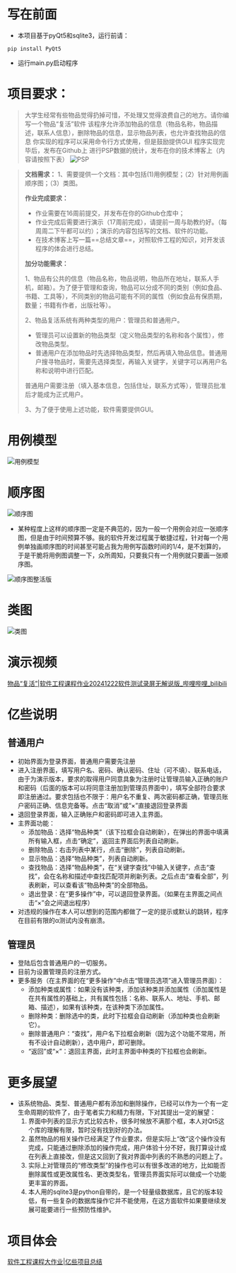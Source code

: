 # 写在前面
- 本项目基于pyQt5和sqlite3，运行前请：
```
pip install PyQt5
```
- 运行main.py启动程序

# 项目要求：
>大学生经常有些物品觉得扔掉可惜，不处理又觉得浪费自己的地方。请你编写一个物品“复活”软件
>该程序允许添加物品的信息（物品名称，物品描述，联系人信息），删除物品的信息，显示物品列表，也允许查找物品的信息
>你实现的程序可以采用命令行方式使用，但是鼓励提供GUI
>程序实现完毕后，发布在Github上
>进行PSP数据的统计，发布在你的技术博客上（内容请按照下表）
>![PSP](./pic/PSP.png)

>**文档需求：**
>1、需要提供一个文档：其中包括(1)用例模型；（2）针对用例画顺序图；（3）类图。
>
>**作业完成要求：**
>- 作业需要在16周前提交，并发布在你的Github仓库中；
>- 作业完成后需要进行演示（17周前完成），请提前一周与助教约好。（每周周二下午都可以约）；演示的内容包括写的文档、软件的功能。
>- 在技术博客上写一篇==总结文章==，对照软件工程的知识，对开发该程序的体会进行总结。
>
>**加分功能需求：**
>
>1、物品有公共的信息（物品名称，物品说明，物品所在地址，联系人手机，邮箱）。为了便于管理和查询，物品可以分成不同的类别（例如食品、书籍、工具等），不同类别的物品可能有不同的属性（例如食品有保质期，数量；书籍有作者，出版社等）。
>
>2、物品复活系统有两种类型的用户：管理员和普通用户。
>
>- 管理员可以设置新的物品类型（定义物品类型的名称和各个属性），修改物品类型。
>- 普通用户在添加物品时先选择物品类型，然后再填入物品信息。普通用户搜寻物品时，需要先选择类型，再输入关键字，关键字可以再用户名称和说明中进行匹配。
>
>普通用户需要注册（填入基本信息，包括住址，联系方式等），管理员批准后才能成为正式用户。
>
>3、为了便于使用上述功能，软件需要提供GUI。

# 用例模型
![用例模型](./pic/用例模型.png)

# 顺序图
![顺序图](./pic/顺序图.png)
- 某种程度上这样的顺序图一定是不典范的，因为一般一个用例会对应一张顺序图，但是由于时间预算不够。我的软件开发过程属于敏捷过程，针对每一个用例单独画顺序图的时间甚至可能占我为用例写函数时间的1/4，是不划算的，于是干脆将用例图调整一下，众所周知，只要我只有一个用例就只要画一张顺序图。

![顺序图整活版](./pic/用例图整活版.png)

# 类图
![类图](./pic/类图.png)

# 演示视频
[物品“复活”|软件工程课程作业20241222软件测试录屏无解说版_哔哩哔哩_bilibili](https://www.bilibili.com/video/BV18cCKYUETX/?spm_id_from=333.1387.homepage.video_card.click&vd_source=d7bdc78fb6853c93b72d83dcfb93b2a1)

# 亿些说明
## 普通用户
- 初始界面为登录界面，普通用户需要先注册
- 进入注册界面，填写用户名、密码、确认密码、住址（可不填）、联系电话，由于为演示版本，要求的取得用户同意具象为注册时让管理员输入正确的账户和密码（后面的版本可以将同意注册加到管理员界面中），填写全部符合要求即注册通过。要求包括也不限于：用户名不重复、两次密码都正确，管理员账户密码正确、信息完备等。点击“取消”或“×”直接退回登录界面
- 退回登录界面，输入正确账户和密码即可进入主界面。
- 主界面功能：
	- 添加物品：选择“物品种类”（该下拉框会自动刷新），在弹出的界面中填满所有输入框，点击“确定”，返回主界面后列表自动刷新。
	- 删除物品：右击列表中某行，点击“删除”，列表自动刷新。
	- 显示物品：选择“物品种类”，列表自动刷新。
	- 查找物品：选择“物品种类”，在“关键字查找”中输入关键字，点击“查找”，会在名称和描述中查找匹配项并刷新列表。之后点击“查看全部”，列表刷新，可以查看该“物品种类”的全部物品。
	- 退出登录：在“更多操作”中，可以退回登录界面。（如果在主界面之间点击“×”会之间退出程序）
- 对违规的操作在本人可以想到的范围内都做了一定的提示或默认的跳转，程序在目前有限的α测试内没有崩溃。
## 管理员
- 登陆后包含普通用户的一切服务。
- 目前为设置管理员的注册方式。
- 更多服务（在主界面的在“更多操作”中点击“管理员选项”进入管理员界面）：
	- 添加种类或属性：如果没有该种类，添加该种类并添加属性（添加属性是在共有属性的基础上，共有属性包括：名称、联系人、地址、手机、邮箱、描述），如果有该种类，在该种类下添加属性。
	- 删除种类：删除选中的类，此时下拉框会自动刷新（添加种类也会刷新它）。
	- 删除普通用户：“查找”，用户名下拉框会刷新（因为这个功能不常用，所有不设计自动刷新），选中用户，即可删除。
	- “返回”或“×”：退回主界面，此时主界面中种类的下拉框也会刷新。

# 更多展望
- 该系统物品、类型、普通用户都有添加和删除操作，已经可以作为一个有一定生命周期的软件了，由于笔者实力和精力有限，下对其提出一定的展望：
	1. 界面中列表的显示方式比较古朴，很多时候放不满那个框，本人对Qt5这个库的理解有限，暂时没有找到好的办法。
	2. 虽然物品的相关操作已经满足了作业要求，但是实际上“改”这个操作没有完成，只能通过删除添加的操作完成，用户体验十分不好，我打算设计成在列表上直接改，但是这又回到了我对界面中列表的不熟悉的问题上了。
	3. 实际上对管理员的“修改类型”的操作也可以有很多改进的地方，比如能否删除属性或更改属性名、更改类型名，管理员界面实际可以做成一个功能更丰富的界面。
	4. 本人用的sqlite3是python自带的，是一个轻量级数据库，且它的版本较低，有一些复杂的数据库操作它并不能使用，在这方面软件如果要继续发展可能要进行一些预防性维护。

# 项目体会
[软件工程课程大作业|亿些项目总结](https://www.cnblogs.com/KoJail/p/18642612)